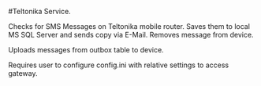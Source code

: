 #Teltonika Service.

Checks for SMS Messages on Teltonika mobile router.
Saves them to local MS SQL Server and sends copy via E-Mail.
Removes message from device.

Uploads messages from outbox table to device.

Requires user to configure config.ini with relative settings to access gateway.

